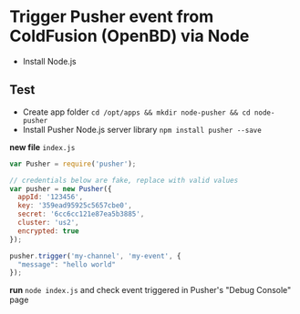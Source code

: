 # Trigger Pusher event from ColdFusion (OpenBD) via Node

* Install Node.js

## Test

* Create app folder `cd /opt/apps && mkdir node-pusher && cd node-pusher`
* Install Pusher Node.js server library `npm install pusher --save`

**new file** `index.js`

``` js
var Pusher = require('pusher');

// credentials below are fake, replace with valid values
var pusher = new Pusher({
  appId: '123456',
  key: '359ead95925c5657cbe0',
  secret: '6cc6cc121e87ea5b3885',
  cluster: 'us2',
  encrypted: true
});

pusher.trigger('my-channel', 'my-event', {
  "message": "hello world"
});
```

**run** `node index.js` and check event triggered in Pusher's "Debug Console" page

